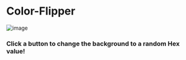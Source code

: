 # Color-Flipper

![image](https://github.com/robertgouveia/Color-Flipper/assets/15702439/bd911534-5cc7-4f52-b5a4-6944b90d1cde)

### Click a button to change the background to a random Hex value!
